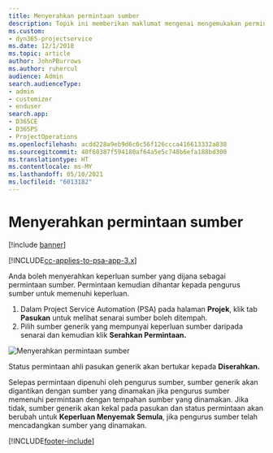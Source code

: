 ```yaml
---
title: Menyerahkan permintaan sumber
description: Topik ini memberikan maklumat mengenai mengemukakan permintaan untuk sumber projek.
ms.custom:
- dyn365-projectservice
ms.date: 12/1/2018
ms.topic: article
author: JohnPBurrows
ms.author: ruhercul
audience: Admin
search.audienceType:
- admin
- customizer
- enduser
search.app:
- D365CE
- D365PS
- ProjectOperations
ms.openlocfilehash: acdd228a9eb9d6c6c56f126ccca416613332a838
ms.sourcegitcommit: 40f68387f594180af64a5e5c748b6efa188bd300
ms.translationtype: HT
ms.contentlocale: ms-MY
ms.lasthandoff: 05/10/2021
ms.locfileid: "6013182"
---
```

# <a name="submitting-a-resource-request"></a>Menyerahkan permintaan sumber

[!include [banner](../includes/psa-now-project-operations.md)]

[!INCLUDE[cc-applies-to-psa-app-3.x](../includes/cc-applies-to-psa-app-3x.md)]

Anda boleh menyerahkan keperluan sumber yang dijana sebagai permintaan sumber. Permintaan kemudian dihantar kepada pengurus sumber untuk memenuhi keperluan.

1. Dalam Project Service Automation (PSA) pada halaman **Projek**, klik tab **Pasukan** untuk melihat senarai sumber boleh ditempah. 
2. Pilih sumber generik yang mempunyai keperluan sumber daripada senarai dan kemudian klik **Serahkan Permintaan.**

![Menyerahkan permintaan sumber](media/RM-how-to-18.png)

Status permintaan ahli pasukan generik akan bertukar kepada **Diserahkan.**

Selepas permintaan dipenuhi oleh pengurus sumber, sumber generik akan digantikan dengan sumber yang dinamakan jika pengurus sumber memenuhi permintaan dengan tempahan sumber yang dinamakan. Jika tidak, sumber generik akan kekal pada pasukan dan status permintaan akan berubah untuk **Keperluan Menyemak Semula**, jika pengurus sumber telah mencadangkan sumber yang dinamakan.


[!INCLUDE[footer-include](../includes/footer-banner.md)]